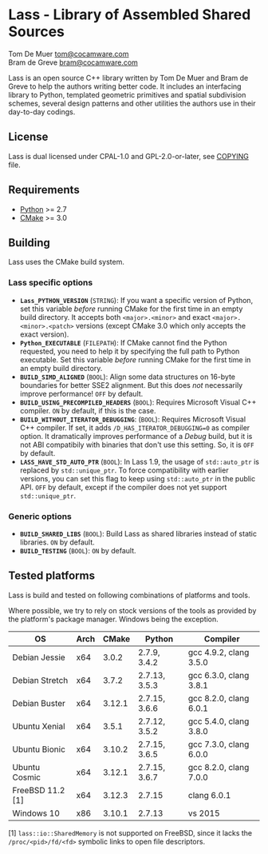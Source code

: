 Lass - Library of Assembled Shared Sources
==========================================

Tom De Muer <tom@cocamware.com>  
Bram de Greve <bram@cocamware.com>

Lass is an open source C++ library written by Tom De Muer and Bram de Greve to
help the authors writing better code. It includes an interfacing library to 
Python, templated geometric primitives and spatial subdivision schemes, several
design patterns and other utilities the authors use in their day-to-day 
codings.


License
-------

Lass is dual licensed under CPAL-1.0 and GPL-2.0-or-later, see 
[COPYING](./COPYING) file.


Requirements
------------

-   [Python](https://www.python.org/) >= 2.7
-   [CMake](https://cmake.org/) >= 3.0


Building
--------

Lass uses the CMake build system.

### Lass specific options

-   **`Lass_PYTHON_VERSION`** (`STRING`): If you want a specific version of
    Python, set this variable *before* running CMake for the first time
    in an empty build directory. It accepts both `<major>.<minor>` and exact
    `<major>.<minor>.<patch>` versions (except CMake 3.0 which only accepts the
    exact version).
-   **`Python_EXECUTABLE`** (`FILEPATH`): If CMake cannot find the Python
    requested, you need to help it by specifying the full path to Python
    executable. Set this variable *before* running CMake for the first time
    in an empty build directory.
-   **`BUILD_SIMD_ALIGNED`** (`BOOL`): Align some data structures on 16-byte
    boundaries for better SSE2 alignment. But this does *not* necessarily
    improve performance! `OFF` by default.
-   **`BUILD_USING_PRECOMPILED_HEADERS`** (`BOOL`): Requires Microsoft Visual
    C++ compiler. `ON` by default, if this is the case.
-   **`BUILD_WITHOUT_ITERATOR_DEBUGGING`**: (`BOOL`): Requires Microsoft Visual
    C++ compiler. If set, it adds `/D_HAS_ITERATOR_DEBUGGING=0` as compiler
    option. It dramatically improves performance of a *Debug* build, but it
    is not ABI compatibily with binaries that don't use this setting. So, it is
    `OFF` by default.
-   **`LASS_HAVE_STD_AUTO_PTR`** (`BOOL`): In Lass 1.9, the usage of 
    `std::auto_ptr` is replaced by `std::unique_ptr`. To force compatibility
    with earlier versions, you can set this flag to keep using `std::auto_ptr`
    in the public API. `OFF` by default, except if the compiler does not yet
    support `std::unique_ptr`.

### Generic options

-   **`BUILD_SHARED_LIBS`** (`BOOL`): Build Lass as shared libraries instead
    of static libraries. `ON` by default.
-   **`BUILD_TESTING`** (`BOOL`): `ON` by default.


Tested platforms
----------------

Lass is build and tested on following combinations of platforms and tools.

Where possible, we try to rely on stock versions of the tools as provided by the
platform's package manager. Windows being the exception.

| OS               | Arch | CMake  | Python        | Compiler               |
|------------------|------|--------|---------------|------------------------|
| Debian Jessie    | x64  | 3.0.2  | 2.7.9,  3.4.2 | gcc 4.9.2, clang 3.5.0 |
| Debian Stretch   | x64  | 3.7.2  | 2.7.13, 3.5.3 | gcc 6.3.0, clang 3.8.1 |
| Debian Buster    | x64  | 3.12.1 | 2.7.15, 3.6.6 | gcc 8.2.0, clang 6.0.1 |
| Ubuntu Xenial    | x64  | 3.5.1  | 2.7.12, 3.5.2 | gcc 5.4.0, clang 3.8.0 |
| Ubuntu Bionic    | x64  | 3.10.2 | 2.7.15, 3.6.5 | gcc 7.3.0, clang 6.0.0 |
| Ubuntu Cosmic    | x64  | 3.12.1 | 2.7.15, 3.6.7 | gcc 8.2.0, clang 7.0.0 |
| FreeBSD 11.2 [1] | x64  | 3.12.3 | 2.7.15        | clang 6.0.1            |
| Windows 10       | x86  | 3.10.1 | 2.7.13        | vs 2015                |

[1] `lass::io::SharedMemory` is not supported on FreeBSD, since it lacks the
`/proc/<pid>/fd/<fd>` symbolic links to open file descriptors.